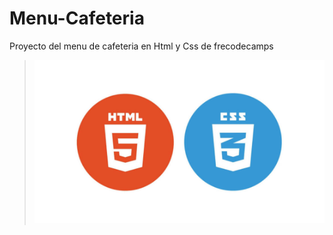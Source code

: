 # Menu-Cafeteria
Proyecto del menu de cafeteria en Html y Css de frecodecamps


>![HTML y CSS](https://github.com/boanguibe/menu-cafeteria/blob/main/HTML-and-CSS.jpg)
